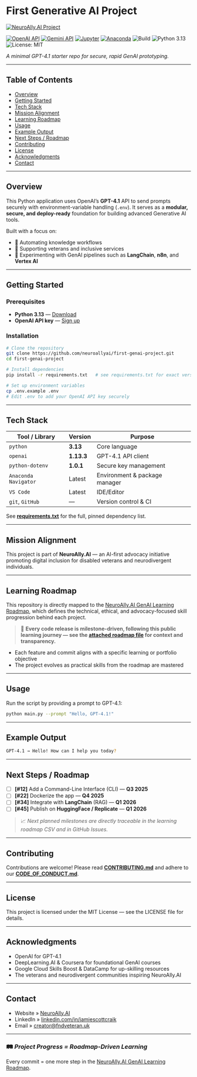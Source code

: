 # First Generative AI Project

[![NeuroAlly.AI Project](https://img.shields.io/badge/NeuroAlly.AI-Roadmap%20Project-2856f7)](https://neuroally.ai/)

[![OpenAI API](https://img.shields.io/badge/OpenAI-API-10a37f?logo=openai)](https://platform.openai.com/docs/api-reference)
[![Gemini API](https://img.shields.io/badge/Gemini-API-4285F4?logo=google)](https://ai.google.dev/gemini-api/docs)
[![Jupyter](https://img.shields.io/badge/Launch-Jupyter%20Notebook-orange?logo=jupyter)](https://mybinder.org/v2/gh/neuroallyai/first-genai-project/HEAD?labpath=notebooks%2F)
[![Anaconda](https://img.shields.io/badge/Anaconda-Environment-44A833?logo=anaconda)](https://anaconda.org/)
![Build](https://img.shields.io/github/actions/workflow/status/fndveteranuk/first-genai-project/ci.yml?branch=main)
![Python 3.13](https://img.shields.io/badge/python-3.13-blue)
![License: MIT](https://img.shields.io/badge/license-MIT-green)

*A minimal GPT-4.1 starter repo for secure, rapid GenAI prototyping.*

---

## Table of Contents

* [Overview](#overview)
* [Getting Started](#getting-started)
* [Tech Stack](#tech-stack)
* [Mission Alignment](#mission-alignment)
* [Learning Roadmap](#learning-roadmap)
* [Usage](#usage)
* [Example Output](#example-output)
* [Next Steps / Roadmap](#next-steps--roadmap)
* [Contributing](#contributing)
* [License](#license)
* [Acknowledgments](#acknowledgments)
* [Contact](#contact)

---

## Overview

This Python application uses OpenAI’s **GPT-4.1** API to send prompts securely with environment-variable handling (`.env`).
It serves as a **modular, secure, and deploy-ready** foundation for building advanced Generative AI tools.

Built with a focus on:

* 🧠 Automating knowledge workflows
* 👥 Supporting veterans and inclusive services
* 🧰 Experimenting with GenAI pipelines such as **LangChain**, **n8n**, and **Vertex AI**

---

## Getting Started

### Prerequisites

* **Python 3.13** — [Download](https://www.python.org/downloads/)
* **OpenAI API key** — [Sign up](https://platform.openai.com/signup)

### Installation

```bash
# Clone the repository
git clone https://github.com/neuroallyai/first-genai-project.git
cd first-genai-project

# Install dependencies
pip install -r requirements.txt   # see requirements.txt for exact versions

# Set up environment variables
cp .env.example .env
# Edit .env to add your OpenAI API key securely
```

---

## Tech Stack

| Tool / Library       | Version    | Purpose                       |
| -------------------- | ---------- | ----------------------------- |
| `python`             | **3.13**   | Core language                 |
| `openai`             | **1.13.3** | GPT-4.1 API client            |
| `python-dotenv`      | **1.0.1**  | Secure key management         |
| `Anaconda Navigator` | Latest     | Environment & package manager |
| `VS Code`            | Latest     | IDE/Editor                    |
| `git`, `GitHub`      | —          | Version control & CI          |

See **[requirements.txt](requirements.txt)** for the full, pinned dependency list.

---

## Mission Alignment

This project is part of **NeuroAlly.AI** — an AI-first advocacy initiative promoting digital inclusion for disabled veterans and neurodivergent individuals.

---

## Learning Roadmap

This repository is directly mapped to the [NeuroAlly.AI GenAI Learning Roadmap](#), which defines the technical, ethical, and advocacy-focused skill progression behind each project.

> 🚦 **Every code release is milestone-driven, following this public learning journey — see the [attached roadmap file](./GenAI%20Learning%20Roadmap%20-%20v1.csv) for context and transparency.**

* Each feature and commit aligns with a specific learning or portfolio objective
* The project evolves as practical skills from the roadmap are mastered

---

## Usage

Run the script by providing a prompt to GPT-4.1:

```bash
python main.py --prompt "Hello, GPT-4.1!"
```

---

## Example Output

```bash
GPT-4.1 → Hello! How can I help you today?
```

---

## Next Steps / Roadmap

* [ ] **\[#12]** Add a Command-Line Interface (CLI) — **Q3 2025**
* [ ] **\[#22]** Dockerize the app — **Q4 2025**
* [ ] **\[#34]** Integrate with **LangChain** (RAG) — **Q1 2026**
* [ ] **\[#45]** Publish on **HuggingFace / Replicate** — **Q1 2026**

> 📈 *Next planned milestones are directly traceable in the learning roadmap CSV and in GitHub Issues.*

---

## Contributing

Contributions are welcome!
Please read **[CONTRIBUTING.md](CONTRIBUTING.md)** and adhere to our
**[CODE\_OF\_CONDUCT.md](CODE_OF_CONDUCT.md)**.

---

## License

This project is licensed under the MIT License — see the LICENSE file for details.

---

## Acknowledgments

* OpenAI for GPT-4.1
* DeepLearning.AI & Coursera for foundational GenAI courses
* Google Cloud Skills Boost & DataCamp for up-skilling resources
* The veterans and neurodivergent communities inspiring NeuroAlly.AI

---

## Contact

* Website » [NeuroAlly.AI](https://neuroally.ai)
* LinkedIn » [linkedin.com/in/jamiescottcraik](https://linkedin.com/in/jamiescottcraik)
* Email » [creator@fndveteran.uk](mailto:creator@fndveteran.uk)

---

### 🛤️ *Project Progress = Roadmap-Driven Learning*

Every commit = one more step in the [NeuroAlly.AI GenAI Learning Roadmap](./GenAI%20Learning%20Roadmap%20-%20v1.csv).
